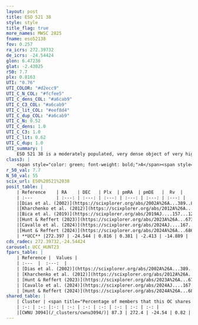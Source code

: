 ```yaml
---
layout: post
title: ESO 521 38
style: style
title_flag: true
more_names: MWSC 2825
fname: eso52138
fov: 0.257
ra_icrs: 272.39732
de_icrs: -24.54424
glon: 6.47236
glat: -2.43025
r50: 7.7
plx: 0.8163
UTI: "0.76"
UTI_COLOR: "#d2ecc9"
UTI_C_N_COL: "#fcfee5"
UTI_C_dens_COL: "#a6cab9"
UTI_C_C3_COL: "#a6cab9"
UTI_C_lit_COL: "#eef8d4"
UTI_C_dup_COL: "#a6cab9"
UTI_C_N: 0.52
UTI_C_dens: 1.0
UTI_C_C3: 1.0
UTI_C_lit: 0.62
UTI_C_dup: 1.0
UTI_summary: |
    ESO 521 38 is a moderately populated, very dense object of very high C3 quality. It is moderately studied in the literature. This object shares a large percentage of members with a later reported entry.
class3: |
    <span style="color: green; font-weight: bold;">A</span><span style="color: green; font-weight: bold;">A</span>
r_50_val: 7.7
N_50_val: 55
scix_url: ESO%20521%2038
posit_table: |
    | Reference    | RA    | DEC   | Plx  | pmRA  | pmDE   |  Rv  |
    | :---         | :---: | :---: | :---: | :---: | :---: | :---: |
    |[Dias et al. (2002)](https://scixplorer.org/abs/2002A%26A...389..871D) | 272.354 | -24.53 | -- | 1.77 | -2.47 | -- |
    |[Kharchenko et al. (2012)](https://scixplorer.org/abs/2012A%26A...543A.156K) | 272.34 | -24.53 | -- | -0.85 | -2.46 | -- |
    |[Bica et al. (2019)](https://scixplorer.org/abs/2019AJ....157...12B) | 272.342 | -24.53 | -- | -- | -- | -- |
    |[Hunt & Reffert (2023)](https://scixplorer.org/abs/2023A%26A...673A.114H) | 272.399 | -24.543 | 0.807 | 0.376 | -2.404 | -8.834 |
    |[Cavallo et al. (2024)](https://scixplorer.org/abs/2024AJ....167...12C) | 272.38 | -24.573 | 0.808 | -- | -- | -- |
    |[Hunt & Reffert (2024)](https://scixplorer.org/abs/2024A%26A...686A..42H) | 272.399 | -24.543 | 0.807 | 0.376 | -2.404 | -8.834 |
    | **UCC** |272.397 | -24.544 | 0.816 | 0.381 | -2.413 | -14.889 | 
cds_radec: 272.39732,-24.54424
carousel: UCC_HUNT23
fpars_table: |
    | Reference |  Values |
    | :---  |  :---:  |
    | [Dias et al. (2002)](https://scixplorer.org/abs/2002A%26A...389..871D) | `E(B-V)=0.22, Dist=1800.0, Age=8.1` |
    | [Kharchenko et al. (2012)](https://scixplorer.org/abs/2012A%26A...543A.156K) | `e_bv=0.416, distance=1490, log_age=8.395` |
    | [Hunt & Reffert (2023)](https://scixplorer.org/abs/2023A%26A...673A.114H) | `AV50=0.826, diffAV50=0.877, MOD50=10.371, logAge50=8.319` |
    | [Cavallo et al. (2024)](https://scixplorer.org/abs/2024AJ....167...12C) | `AV50=1.24, dMod50=10.21, logAge50=8.12, [Fe/H]50=-0.14` |
    | [Hunt & Reffert (2024)](https://scixplorer.org/abs/2024A%26A...686A..42H) | `MassJ=404.280` |
shared_table: |
    | Cluster | <span title="Percentage of members that this OC shares with the ones listed">%</span>   | RA   | DEC   | Plx   | pmRA  | pmDE  | Rv | UTI |
    | :-: | :-: |:-: | :-: | :-: | :-: | :-: | :-: | :-: |
    |[CWNU 3094](/_clusters/cwnu3094/)| 87.3 | 272.4 | -24.54 | 0.82 | 0.38 | -2.4 | -14.89 |0.01 |
---
```

